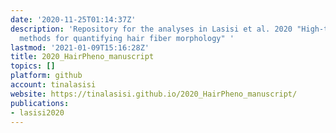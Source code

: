 ```yaml
---
date: '2020-11-25T01:14:37Z'
description: 'Repository for the analyses in Lasisi et al. 2020 "High-throughput phenotyping
  methods for quantifying hair fiber morphology" '
lastmod: '2021-01-09T15:16:28Z'
title: 2020_HairPheno_manuscript
topics: []
platform: github
account: tinalasisi
website: https://tinalasisi.github.io/2020_HairPheno_manuscript/
publications:
- lasisi2020
---
```


